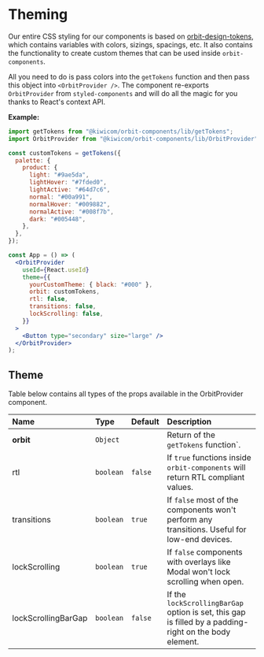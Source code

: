 # Theming

Our entire CSS styling for our components is based on [orbit-design-tokens](https://github.com/kiwicom/orbit-design-tokens), which contains variables with colors, sizings, spacings, etc. It also contains the functionality to create custom themes that can be used inside `orbit-components`.

All you need to do is pass colors into the `getTokens` function and then pass this object into `<OrbitProvider />`. The component re-exports `OrbitProvider` from `styled-components` and will do all the magic for you thanks to React's context API.

**Example:**

```jsx
import getTokens from "@kiwicom/orbit-components/lib/getTokens";
import OrbitProvider from "@kiwicom/orbit-components/lib/OrbitProvider";

const customTokens = getTokens({
  palette: {
    product: {
      light: "#9ae5da",
      lightHover: "#7fded0",
      lightActive: "#64d7c6",
      normal: "#00a991",
      normalHover: "#009882",
      normalActive: "#008f7b",
      dark: "#005448",
    },
  },
});

const App = () => (
  <OrbitProvider
    useId={React.useId}
    theme={{
      yourCustomTheme: { black: "#000" },
      orbit: customTokens,
      rtl: false,
      transitions: false,
      lockScrolling: false,
    }}
  >
    <Button type="secondary" size="large" />
  </OrbitProvider>
);
```

## Theme

Table below contains all types of the props available in the OrbitProvider component.

| Name                | Type      | Default | Description                                                                                            |
| :------------------ | :-------- | :------ | :----------------------------------------------------------------------------------------------------- |
| **orbit**           | `Object`  |         | Return of the `getTokens` function`.                                                                   |
| rtl                 | `boolean` | `false` | If `true` functions inside `orbit-components` will return RTL compliant values.                        |
| transitions         | `boolean` | `true`  | If `false` most of the components won't perform any transitions. Useful for low-end devices.           |
| lockScrolling       | `boolean` | `true`  | If `false` components with overlays like Modal won't lock scrolling when open.                         |
| lockScrollingBarGap | `boolean` | `false` | If the `lockScrollingBarGap` option is set, this gap is filled by a padding-right on the body element. |
